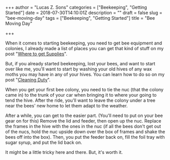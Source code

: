 +++
author = "Lucas Z. Sons"
categories = ["Beekeeping", "Getting Started"]
date = 2018-07-30T14:10:01Z
description = ""
draft = false
slug = "bee-moving-day"
tags = ["Beekeeping", "Getting Started"]
title = "Bee Moving Day"

+++

When it comes to starting beekeeping, you need to get bee equipment and colonies, I already made a list of places you can get that kind of stuff on my post "[Where to get Supplies](https://bloomingtonbees.com/2018/02/25/where-to-get-supplies/)".

But, if you already started beekeeping, lost your bees, and want to start over like me, you'll want to start by washing your old hives of any wax moths you may have in any of your hives. You can learn how to do so on my post "[Cleaning Duty](bloomingtonbees.com/cleaning-duty/)".

When you get your first bee colony, you need to tie the nuc (that the colony came in) to the trunk of your car when bringing it to where your going to tend the hive. After the ride, you'll want to leave the colony under a tree near the bees' new home to let them adapt to the weather.

After a while, you can get to the easier part. (You'll need to put on your bee gear on for this) Remove the lid and feeder, then open up the nuc. Replace the frames in the hive with the ones in the nuc (if all the bees don't get out of the nucs, hold the nuc upside down over the box of frames and shake the bees off into the box). Then, you put the feeder back on, fill the foil tray with sugar syrup, and put the lid back on.

It might be a little tricky here and there. But, it's worth it.

